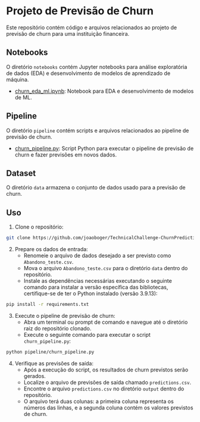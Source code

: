 # Projeto de Previsão de Churn

Este repositório contém código e arquivos relacionados ao projeto de previsão de churn para uma instituição financeira.

## Notebooks

O diretório `notebooks` contém Jupyter notebooks para análise exploratória de dados (EDA) e desenvolvimento de modelos de aprendizado de máquina.

- [churn_eda_ml.ipynb](notebooks/churn_eda_ml.ipynb): Notebook para EDA e desenvolvimento de modelos de ML.

## Pipeline

O diretório `pipeline` contém scripts e arquivos relacionados ao pipeline de previsão de churn.

- [churn_pipeline.py](pipeline/churn_pipeline.py): Script Python para executar o pipeline de previsão de churn e fazer previsões em novos dados.

## Dataset

O diretório `data` armazena o conjunto de dados usado para a previsão de churn.

## Uso

1. Clone o repositório:

```bash
git clone https://github.com/joaoboger/TechnicalChallenge-ChurnPrediction
```

2. Prepare os dados de entrada:
   - Renomeie o arquivo de dados desejado a ser previsto como `Abandono_teste.csv`.
   - Mova o arquivo `Abandono_teste.csv` para o diretório `data` dentro do repositório.
   - Instale as dependências necessárias executando o seguinte comando para instalar a versão específica das bibliotecas, certifique-se de ter o Python instalado (versão 3.9.13):

```bash
pip install -r requirements.txt
```

3. Execute o pipeline de previsão de churn:
   - Abra um terminal ou prompt de comando e navegue até o diretório raiz do repositório clonado.
   - Execute o seguinte comando para executar o script `churn_pipeline.py`:

```bash
python pipeline/churn_pipeline.py
```

4. Verifique as previsões de saída:
   - Após a execução do script, os resultados de churn previstos serão gerados.
   - Localize o arquivo de previsões de saída chamado `predictions.csv`.
   - Encontre o arquivo `predictions.csv` no diretório `output` dentro do repositório.
   - O arquivo terá duas colunas: a primeira coluna representa os números das linhas, e a segunda coluna contém os valores previstos de churn.

